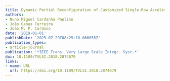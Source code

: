 ```yaml
---
title: Dynamic Partial Reconfiguration of Customized Single-Row Accelerators
authors:
- Nuno Miguel Cardanha Paulino
- João Canas Ferreira
- João M. P. Cardoso
date: '2019-01-01'
publishDate: '2025-07-29T08:25:18.066655Z'
publication_types:
- article-journal
publication: '*IEEE Trans. Very Large Scale Integr. Syst.*'
doi: 10.1109/TVLSI.2018.2874079
links:
- name: URL
  url: https://doi.org/10.1109/TVLSI.2018.2874079
---
```

